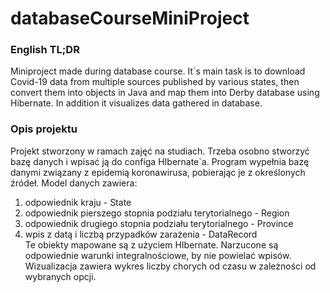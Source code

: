 # databaseCourseMiniProject

### English TL;DR
Miniproject made during database course.
It`s main task is to download Covid-19 data from multiple sources published by various states,
then convert them into objects in Java and map them into Derby database using Hibernate.
In addition it visualizes data gathered in database.

### Opis projektu
Projekt stworzony w ramach zajęć na studiach.
Trzeba osobno stworzyć bazę danych i wpisać ją do configa HIbernate`a.
Program wypełnia bazę danymi związany z epidemią koronawirusa, pobierając je z określonych źródeł.
Model danych zawiera:
 1. odpowiednik kraju - State
 2. odpowiednik pierszego stopnia podziału terytorialnego - Region
 3. odpowiednik drugiego stopnia podziału terytorialnego - Province
 4. wpis z datą i liczbą przypadków zarażenia - DataRecord  
Te obiekty mapowane są z użyciem HIbernate.
Narzucone są odpowiednie warunki integralnościowe, by nie powielać wpisów.
Wizualizacja zawiera wykres liczby chorych od czasu w zależności od wybranych opcji.